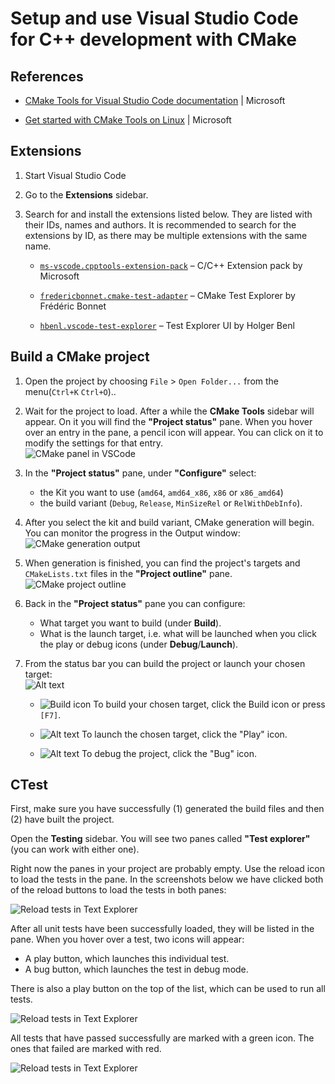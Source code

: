 # Setup and use Visual Studio Code for C++ development with CMake

## References

* [CMake Tools for Visual Studio Code documentation](https://github.com/microsoft/vscode-cmake-tools/blob/main/docs/README.md) | Microsoft

* [Get started with CMake Tools on Linux](https://code.visualstudio.com/docs/cpp/CMake-linux) | Microsoft

## Extensions

1. Start Visual Studio Code

1. Go to the **Extensions** sidebar.

1. Search for and install the extensions listed below. They are listed with their IDs, names and authors. It is recommended to search for the extensions by ID, as there may be multiple extensions with the same name.

    * [`ms-vscode.cpptools-extension-pack`](https://marketplace.visualstudio.com/items?itemName=ms-vscode.cpptools-extension-pack) – C/C++ Extension pack by Microsoft

    * [`fredericbonnet.cmake-test-adapter`](https://marketplace.visualstudio.com/items?itemName=fredericbonnet.cmake-test-adapter) – CMake Test Explorer by Frédéric Bonnet

    * [`hbenl.vscode-test-explorer`](https://marketplace.visualstudio.com/items?itemName=hbenl.vscode-test-explorer) – Test Explorer UI by Holger Benl

## Build a CMake project

1. Open the project by choosing `File` > `Open Folder...` from the menu(`Ctrl+K` `Ctrl+O`)..

1. Wait for the project to load. After a while the **CMake Tools** sidebar will appear. On it you will find the **"Project status"** pane. When you hover over an entry in the pane, a pencil icon will appear. You can click on it to modify the settings for that entry.  
![CMake panel in VSCode](pane-project-status.png)

1. In the **"Project status"** pane, under **"Configure"** select:

    * the Kit you want to use (`amd64`, `amd64_x86`, `x86` or `x86_amd64`)
    * the build variant (`Debug`, `Release`, `MinSizeRel` or `RelWithDebInfo`).

1. After you select the kit and build variant, CMake generation will begin. You can monitor the progress in the Output window:  
![CMake generation output](output-cmake-generation.png)

1. When generation is finished, you can find the project's targets and `CMakeLists.txt` files in the **"Project outline"** pane.  
![CMake project outline](pane-project-outline.png)

1. Back in the **"Project status"** pane you can configure:

    * What target you want to build (under **Build**).
    * What is the launch target, i.e. what will be launched when you click the play or debug icons (under **Debug**/**Launch**).

1. From the status bar you can build the project or launch your chosen target:  
![Alt text](status-bar.png)

    * ![Build icon](icon-build.png) To build your chosen target, click the Build icon or press `[F7]`. 

    * ![Alt text](icon-play.png) To launch the chosen target, click the "Play" icon.

    * ![Alt text](icon-debug.png) To debug the project, click the "Bug" icon.

## CTest

First, make sure you have successfully (1) generated the build files and then (2) have built the project.

Open the **Testing** sidebar. You will see two panes called **"Test explorer"** (you can work with either one).

Right now the panes in your project are probably empty. Use the reload icon to load the tests in the pane. In the screenshots below we have clicked both of the reload buttons to load the tests in both panes:

![Reload tests in Text Explorer](pane-test-explorer.png)

After all unit tests have been successfully loaded, they will be listed in the pane. When you hover over a test, two icons will appear:

* A play button, which launches this individual test.
* A bug button, which launches the test in debug mode.

There is also a play button on the top of the list, which can be used to run all tests.

![Reload tests in Text Explorer](pane-test-explorer-populated.png)

All tests that have passed successfully are marked with a green icon. The ones that failed are marked with red.

![Reload tests in Text Explorer](pane-test-explorer-populated.png)
